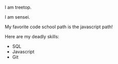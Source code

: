 I am treetop.

I am sensei.

My favorite code school path is the javascript path!

Here are my deadly skills:
* SQL
* Javascript
* Git